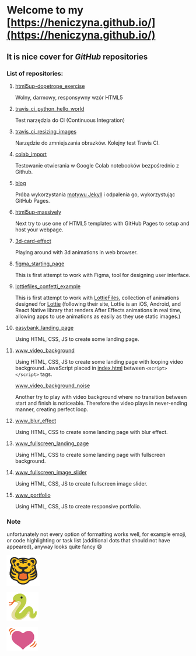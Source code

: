 # Welcome to my [https://heniczyna.github.io/](https://heniczyna.github.io/)
## It is nice cover for *GitHub* repositories
### List of repositories:
1. [html5up-dopetrope_exercise](https://heniczyna.github.io/html5up-dopetrope_exercise/)
   
   Wolny, darmowy, responsywny wzór HTML5

2. [travis_ci_python_hello_world](https://heniczyna.github.io/travis_ci_python_hello_world/)

   Test narzędzia do CI (Continuous Integration)

3. [travis_ci_resizing_images](https://heniczyna.github.io/travis_ci_resizing_images/)

   Narzędzie do zmniejszania obrazków. Kolejny test Travis CI.
  
4. [colab_import](https://heniczyna.github.io/colab_import/)

   Testowanie otwierania w Google Colab notebooków bezpośrednio z Github.
   
5. [blog](https://heniczyna.github.io/blog/)

   Próba wykorzystania [motywu Jekyll](https://jekyllthemes.io/theme/emerald) i odpalenia go, wykorzystując GitHub Pages.
   
6. [html5up-massively](https://heniczyna.github.io/html5up-massively/)
   
   Next try to use one of HTML5 templates with GitHub Pages to setup and host your webpage.

7. [3d-card-effect](https://heniczyna.github.io/3d-card-effect/)
   
   Playing around with 3d animations in web browser.
   
8. [figma_starting_page](https://heniczyna.github.io/figma_starting_page/)

   This is first attempt to work with Figma, tool for designing user interface.

9. [lottiefiles_confetti_example](https://heniczyna.github.io/lottiefiles_confetti_example/)

   This is first attempt to work with [LottieFiles](https://lottiefiles.com/), collection of animations designed for [Lottie](https://airbnb.design/lottie/) (following their site, Lottie is an iOS, Android, and React Native library that renders After Effects animations in real time, allowing apps to use animations as easily as they use static images.)

10. [easybank_landing_page](https://heniczyna.github.io/easybank_landing_page/)

    Using HTML, CSS, JS to create some landing page.

11. [www_video_background](https://heniczyna.github.io/www_video_background/)

    Using HTML, CSS, JS to create some landing page with looping video background. JavaScript placed in [index.html](https://github.com/heniczyna/www_video_background/blob/master/index.html) between `<script></script>` tags.<br>

    [www_video_background_noise](https://heniczyna.github.io/www_video_background_noise/)
    
    Another try to play with video background where no transition between start and finish is noticeable. Therefore the video plays in never-ending manner, creating perfect loop.

12. [www_blur_effect](https://heniczyna.github.io/www_blur_effect/)
    
    Using HTML, CSS to create some landing page with blur effect.

13. [www_fullscreen_landing_page](https://heniczyna.github.io/www_fullscreen_landing_page/)

    Using HTML, CSS to create some landing page with fullscreen background.

14. [www_fullscreen_image_slider](https://heniczyna.github.io/www_fullscreen_image_slider/)

    Using HTML, CSS, JS to create fullscreen image slider.
    
15. [www_portfolio](https://heniczyna.github.io/www_portfolio/)

    Using HTML, CSS, JS to create responsive portfolio.

### Note
unfortunately not every option of formatting works well, for example emoji, or code highlighting or task list (additional dots that should not have appeared), anyway looks quite fancy :smile:

![](/images/private_small_tiger_no_bg.png)

![](/images/private_small_snake_no_bg.png)

![](/images/private_heart_pink_beating_no_bg.png)
